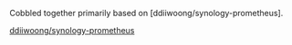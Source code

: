 Cobbled together primarily based on [ddiiwoong/synology-prometheus].

[ddiiwoong/synology-prometheus](https://github.com/ddiiwoong/synology-prometheus/tree/6aa77c36719ce6f7a93d675ad2456e079299be42)
